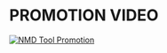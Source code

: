 # PROMOTION VIDEO
[![NMD Tool Promotion](https://img.youtube.com/vi/RgLpwAmjgQo/0.jpg)](https://www.youtube.com/watch?v=RgLpwAmjgQo "NMD Tool Promotion")
